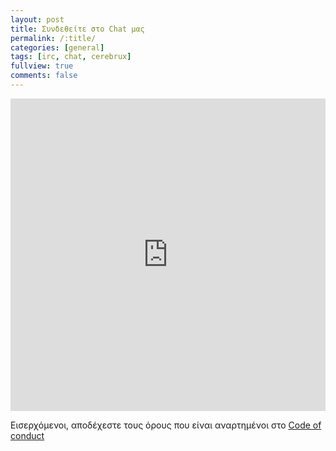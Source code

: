 ```yaml
---
layout: post
title: Συνδεθείτε στο Chat μας
permalink: /:title/
categories: [general]
tags: [irc, chat, cerebrux]
fullview: true
comments: false
---
```


<iframe src="https://kiwiirc.com/client/irc.freenode.net/#cerebrux" style="border:0; width:100%; height:500px;"></iframe>

Εισερχόμενοι, αποδέχεστε τους όρους που είναι αναρτημένοι στο [Code of conduct](https://cerebrux.net/code-of-conduct/)
